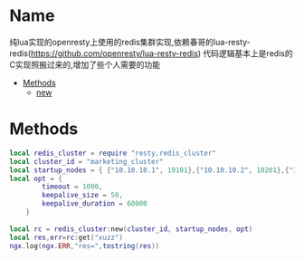 Name
=======

纯lua实现的openresty上使用的redis集群实现,依赖春哥的lua-resty-redis(https://github.com/openresty/lua-resty-redis)
代码逻辑基本上是redis的C实现照搬过来的,增加了些个人需要的功能


* [Methods](#methods)
    * [new](#new)
    
    
Methods
=======

```lua
local redis_cluster = require "resty.redis_cluster"
local cluster_id = "marketing_cluster"
local startup_nodes = { {"10.10.10.1", 10101},{"10.10.10.2", 10201},{"10.10.10.3", 10301}}
local opt = { 
	    timeout = 1000,
	    keepalive_size = 50,
	    keepalive_duration = 60000
	}
  
local rc = redis_cluster:new(cluster_id, startup_nodes, opt)
local res,err=rc:get("xuzz")
ngx.log(ngx.ERR,"res=",tostring(res))
```


